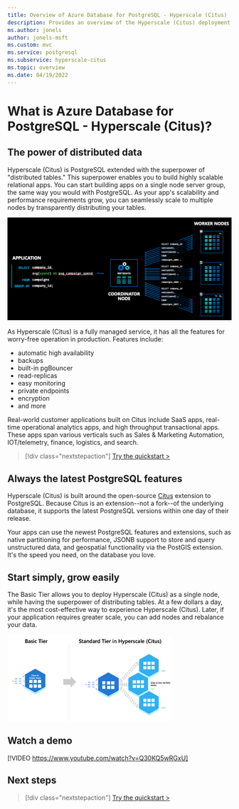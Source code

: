 ```yaml
---
title: Overview of Azure Database for PostgreSQL - Hyperscale (Citus)
description: Provides an overview of the Hyperscale (Citus) deployment option
ms.author: jonels
author: jonels-msft
ms.custom: mvc
ms.service: postgresql
ms.subservice: hyperscale-citus
ms.topic: overview
ms.date: 04/19/2022
---
```


# What is Azure Database for PostgreSQL - Hyperscale (Citus)?

## The power of distributed data

Hyperscale (Citus) is PostgreSQL extended with the superpower of "distributed
tables." This superpower enables you to build highly scalable relational apps.
You can start building apps on a single node server group, the same way you
would with PostgreSQL. As your app's scalability and performance requirements
grow, you can seamlessly scale to multiple nodes by transparently distributing
your tables.

![distributed architecture](../media/overview-hyperscale/distributed.png)

As Hyperscale (Citus) is a fully managed service, it has all the features for
worry-free operation in production. Features include:

* automatic high availability
* backups
* built-in pgBouncer
* read-replicas
* easy monitoring
* private endpoints
* encryption
* and more

Real-world customer applications built on Citus include SaaS apps, real-time
operational analytics apps, and high throughput transactional apps. These apps
span various verticals such as Sales & Marketing Automation, IOT/telemetry,
finance, logistics, and search.

> [!div class="nextstepaction"]
> [Try the quickstart >](quickstart-reate.md)

## Always the latest PostgreSQL features

Hyperscale (Citus) is built around the open-source
[Citus](https://github.com/citusdata/citus) extension to PostgreSQL. Because
Citus is an extension--not a fork--of the underlying database, it supports
the latest PostgreSQL versions within one day of their release.

Your apps can use the newest PostgreSQL features and extensions, such as
native partitioning for performance, JSONB support to store and query
unstructured data, and geospatial functionality via the PostGIS extension.
It's the speed you need, on the database you love.

## Start simply, grow easily

The Basic Tier allows you to deploy Hyperscale (Citus) as a single node, while
having the superpower of distributing tables. At a few dollars a day, it's the
most cost-effective way to experience Hyperscale (Citus). Later, if your
application requires greater scale, you can add nodes and rebalance your data.

![graduating to standard tier](../media/overview-hyperscale/graduate.png)

## Watch a demo

[!VIDEO https://www.youtube.com/watch?v=Q30KQ5wRGxU]

## Next steps

> [!div class="nextstepaction"]
> [Try the quickstart >](quickstart-reate.md)

